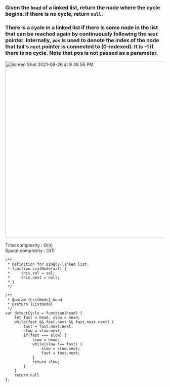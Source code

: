 ### Given the `head` of a linked list, return the node where the cycle begins. If there is no cycle, return `null`.

### There is a cycle in a linked list if there is some node in the list that can be reached again by continuously following the `next` pointer. Internally, `pos` is used to denote the index of the node that tail's `next` pointer is connected to (0-indexed). It is -1 if there is no cycle. **Note that pos is not passed as a parameter.**

<img width="558" alt="Screen Shot 2021-09-26 at 9 48 56 PM" src="https://user-images.githubusercontent.com/37787994/134846952-f1d9086e-266c-4824-924f-a4c8bbaaeef9.png">

Time complexity : O(n)  
Space complexity : O(1)  

```JS
/**
 * Definition for singly-linked list.
 * function ListNode(val) {
 *     this.val = val;
 *     this.next = null;
 * }
 */

/**
 * @param {ListNode} head
 * @return {ListNode}
 */
var detectCycle = function(head) {
    let fast = head, slow = head;
    while(fast && fast.next && fast.next.next) {
        fast = fast.next.next;
        slow = slow.next;
        if(fast === slow) {
            slow = head;
            while(slow !== fast) {
                slow = slow.next;
                fast = fast.next;
            }
            return slow;
        }
    }
    return null
};
```
